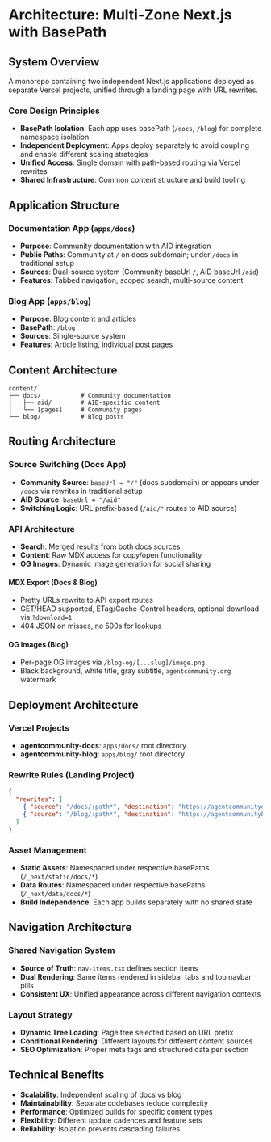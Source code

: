 # Architecture: Multi-Zone Next.js with BasePath

## System Overview

A monorepo containing two independent Next.js applications deployed as separate Vercel projects, unified through a landing page with URL rewrites.

### Core Design Principles

- **BasePath Isolation**: Each app uses basePath (`/docs`, `/blog`) for complete namespace isolation
- **Independent Deployment**: Apps deploy separately to avoid coupling and enable different scaling strategies
- **Unified Access**: Single domain with path-based routing via Vercel rewrites
- **Shared Infrastructure**: Common content structure and build tooling

## Application Structure

### Documentation App (`apps/docs`)
- **Purpose**: Community documentation with AID integration
- **Public Paths**: Community at `/` on docs subdomain; under `/docs` in traditional setup
- **Sources**: Dual-source system (Community baseUrl `/`, AID baseUrl `/aid`)
- **Features**: Tabbed navigation, scoped search, multi-source content

### Blog App (`apps/blog`)
- **Purpose**: Blog content and articles
- **BasePath**: `/blog`
- **Sources**: Single-source system
- **Features**: Article listing, individual post pages

## Content Architecture

```
content/
├── docs/           # Community documentation
│   ├── aid/        # AID-specific content
│   └── [pages]     # Community pages
└── blog/           # Blog posts
```

## Routing Architecture

### Source Switching (Docs App)
- **Community Source**: `baseUrl = "/"` (docs subdomain) or appears under `/docs` via rewrites in traditional setup
- **AID Source**: `baseUrl = "/aid"`
- **Switching Logic**: URL prefix-based (`/aid/*` routes to AID source)

### API Architecture
- **Search**: Merged results from both docs sources
- **Content**: Raw MDX access for copy/open functionality
- **OG Images**: Dynamic image generation for social sharing

#### MDX Export (Docs & Blog)
- Pretty URLs rewrite to API export routes
- GET/HEAD supported, ETag/Cache-Control headers, optional download via `?download=1`
- 404 JSON on misses, no 500s for lookups

#### OG Images (Blog)
- Per-page OG images via `/blog-og/[...slug]/image.png`
- Black background, white title, gray subtitle, `agentcommunity.org` watermark

## Deployment Architecture

### Vercel Projects
- **agentcommunity-docs**: `apps/docs/` root directory
- **agentcommunity-blog**: `apps/blog/` root directory

### Rewrite Rules (Landing Project)
```json
{
  "rewrites": [
    { "source": "/docs/:path*", "destination": "https://agentcommunitydocs.vercel.app/docs/:path*" },
    { "source": "/blog/:path*", "destination": "https://agentcommunityblog.vercel.app/blog/:path*" }
  ]
}
```

### Asset Management
- **Static Assets**: Namespaced under respective basePaths (`/_next/static/docs/*`)
- **Data Routes**: Namespaced under respective basePaths (`/_next/data/docs/*`)
- **Build Independence**: Each app builds separately with no shared state

## Navigation Architecture

### Shared Navigation System
- **Source of Truth**: `nav-items.tsx` defines section items
- **Dual Rendering**: Same items rendered in sidebar tabs and top navbar pills
- **Consistent UX**: Unified appearance across different navigation contexts

### Layout Strategy
- **Dynamic Tree Loading**: Page tree selected based on URL prefix
- **Conditional Rendering**: Different layouts for different content sources
- **SEO Optimization**: Proper meta tags and structured data per section

## Technical Benefits

- **Scalability**: Independent scaling of docs vs blog
- **Maintainability**: Separate codebases reduce complexity
- **Performance**: Optimized builds for specific content types
- **Flexibility**: Different update cadences and feature sets
- **Reliability**: Isolation prevents cascading failures 